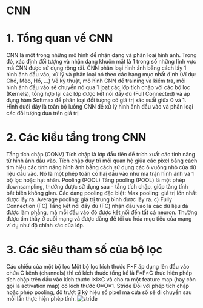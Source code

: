 # CNN
# 1. Tổng quan về CNN
CNN là một trong những mô hình để nhận dạng và phân loại hình ảnh. Trong đó, xác định đối tượng và nhận dạng khuôn mặt là 1 trong số những lĩnh vực mà CNN được sử dụng rộng rãi.
CNN phân loại hình ảnh bằng cách lấy 1 hình ảnh đầu vào, xử lý và phân loại nó theo các hạng mục nhất định (Ví dụ: Chó, Mèo, Hổ, ...)
Về kỹ thuật, mô hình CNN để training và kiểm tra, mỗi hình ảnh đầu vào sẽ chuyển nó qua 1 loạt các lớp tích chập với các bộ lọc (Kernels), tổng hợp lại các lớp được kết nối đầy đủ (Full Connected) và áp dụng hàm Softmax để phân loại đối tượng có giá trị xác suất giữa 0 và 1. Hình dưới đây là toàn bộ luồng CNN để xử lý hình ảnh đầu vào và phân loại các đối tượng dựa trên giá trị
# 2. Các kiểu tầng trong CNN
Tầng tích chập (CONV)
Tích chập là lớp đầu tiên để trích xuất các tính năng từ hình ảnh đầu vào. Tích chập duy trì mối quan hệ giữa các pixel bằng cách tìm hiểu các tính năng hình ảnh bằng cách sử dụng các ô vuông nhỏ của dữ liệu đầu vào. Nó là một phép toán có hai đầu vào như ma trận hình ảnh và 1 bộ lọc hoặc hạt nhân.
Pooling (POOL)
Tầng pooling (POOL) là một phép downsampling, thường được sử dụng sau - tầng tích chập, giúp tăng tính bất biến không gian.
Các dạng pooling đặc biệt:
Max pooling: giá trị lớn nhất được lấy ra.
Average pooling: giá trị trung bình được lấy ra.
c) Fully Connection (FC)
	Tầng kết nối đầy đủ (FC) nhận đầu vào là các dữ liệu đã được làm phẳng, mà mỗi đầu vào đó được kết nối đến tất cả neuron.
Thường được tìm thấy ở cuối mạng và được dùng để tối ưu hóa mục tiêu của mạng ví dụ như độ chính xác của lớp.
# 3. Các siêu tham số của bộ lọc
Các chiều của một bộ lọc
Một bộ lọc kích thước F×F áp dụng lên đầu vào chứa C kênh (channels) thì có kích thước tổng kể là F×F×C thực hiện phép tích chập trên đầu vào kích thước I×I×C và cho ra một feature map (hay còn gọi là activation map) có kích thước  O×O×1.
Stride
Đối với phép tích chập hoặc phép pooling, độ trượt S ký hiệu số pixel mà cửa sổ sẽ di chuyển sau mỗi lần thực hiện phép tính. 
![stride](https://user-images.githubusercontent.com/105013825/176097460-fbeef1a8-a189-406f-bf29-7bf8d9310125.png)
